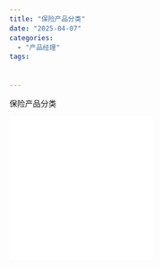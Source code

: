 ```yaml
---
title: "保险产品分类"
date: "2025-04-07"
categories: 
  - "产品经理"
tags:


---
```


保险产品分类

![占位图](/content/assets/images/product-management/2025-04-07-保险产品分类/placeholder.png)



### 
###